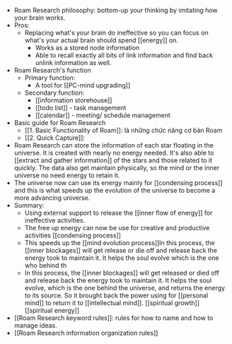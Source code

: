 - Roam Research philosophy: bottom-up your thinking by imitating how your brain works. 
- Pros: 
    - Replacing what's your brain do ineffective so you can focus on what's your actual brain should spend [[energy]] on.
        - Works as a stored node information
        - Able to recall exactly all bits of link information and find back unlink information as well.
- Roam Research's function
    -  Primary function:
        - A tool for [[PC-mind upgrading]]
    - Secondary function:
        - [[information storehouse]] 
        - [[todo list]] - task management
        - [[calendar]] - meeting/ schedule management
- Basic guide for Roam Research
    - [[1. Basic Functionality of Roam]]: là những chức năng cơ bản Roam
    - [[2. Quick Capture]]: 
- Roam Research can store the information of each star floating in the universe. It is created with nearly no energy needed. It's also able to [[extract and gather information]] of the stars and those related to it quickly. The data also get maintain physically, so the mind or the inner universe no need energy to retain it.
- The universe now can use its energy mainly for [[condensing process]] and this is what speeds up the evolution of the universe to become a more advancing universe.
- Summary:
    - Using external support to release the [[inner flow of energy]] for ineffective activities.
    - The free up energy can now be use for creative and productive activities [[condensing process]]
    - This speeds up the [[mind evolution process]]In this process, the [[inner blockages]] will get release or die off and release back the energy took to maintain it. It helps the soul evolve which is the one who behind th
    - In this process, the [[inner blockages]] will get released or died off and release back the energy took to maintain it. It helps the soul evolve, which is the one behind the universe, and returns the energy to its source. So it brought back the power using for [[personal mind]] to return it to [[intellectual mind]]. [[spiritual growth]] [[spiritual energy]]
- [[Roam Research keyword rules]]: rules for how to name and how to manage ideas.
- [[Roam Research information organization rules]]
